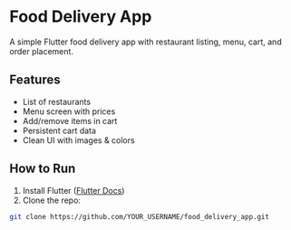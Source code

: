 # Food Delivery App

A simple Flutter food delivery app with restaurant listing, menu, cart, and order placement.

## Features
- List of restaurants
- Menu screen with prices
- Add/remove items in cart
- Persistent cart data
- Clean UI with images & colors

## How to Run
1. Install Flutter ([Flutter Docs](https://flutter.dev/docs/get-started/install))
2. Clone the repo:
```bash
git clone https://github.com/YOUR_USERNAME/food_delivery_app.git
